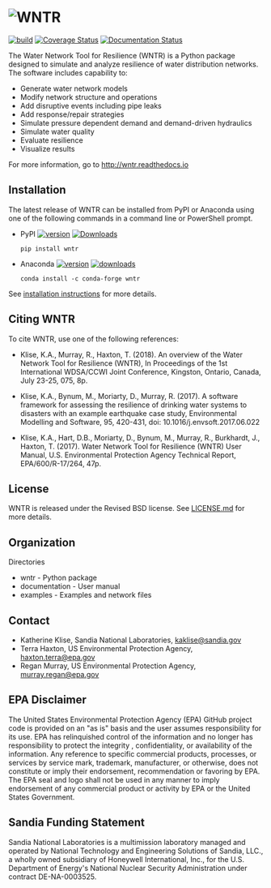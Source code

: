 ![WNTR](documentation/figures/logo.png)
=======================================

[![build](https://github.com/USEPA/WNTR/workflows/build/badge.svg)](https://github.com/USEPA/WNTR/actions/workflows/build_tests.yml)
[![Coverage Status](https://coveralls.io/repos/github/USEPA/WNTR/badge.svg?branch=main)](https://coveralls.io/github/USEPA/WNTR?branch=main)
[![Documentation Status](https://readthedocs.org/projects/wntr/badge/?version=latest)](https://wntr.readthedocs.io/en/latest/?badge=latest)

The Water Network Tool for Resilience (WNTR) is a Python package designed to simulate and 
analyze resilience of water distribution networks. The software includes capability to:

* Generate water network models
* Modify network structure and operations
* Add disruptive events including pipe leaks
* Add response/repair strategies
* Simulate pressure dependent demand and demand-driven hydraulics
* Simulate water quality 
* Evaluate resilience 
* Visualize results

For more information, go to http://wntr.readthedocs.io

Installation
--------------

The latest release of WNTR can be installed from PyPI or Anaconda using one of the following commands in a command line or PowerShell prompt.

* PyPI [![version](https://img.shields.io/pypi/v/wntr.svg?maxAge=3600)](https://pypi.org/project/wntr/) [![Downloads](https://pepy.tech/badge/wntr)](https://pepy.tech/project/wntr)

  ``pip install wntr``
  
* Anaconda [![version](https://anaconda.org/conda-forge/wntr/badges/version.svg)](https://anaconda.org/conda-forge/wntr) [![downloads](https://anaconda.org/conda-forge/wntr/badges/downloads.svg)](https://anaconda.org/conda-forge/wntr)

  ``conda install -c conda-forge wntr``
  
See [installation instructions](https://wntr.readthedocs.io/en/latest/installation.html) for more details.

Citing WNTR
-----------------

To cite WNTR, use one of the following references:

* Klise, K.A., Murray, R., Haxton, T. (2018). An overview of the Water Network Tool for Resilience (WNTR), In Proceedings of the 1st International WDSA/CCWI Joint Conference, Kingston, Ontario, Canada, July 23-25, 075, 8p.

* Klise, K.A., Bynum, M., Moriarty, D., Murray, R. (2017). A software framework for assessing the resilience of drinking water systems to disasters with an example earthquake case study, Environmental Modelling and Software, 95, 420-431, doi: 10.1016/j.envsoft.2017.06.022

* Klise, K.A., Hart, D.B., Moriarty, D., Bynum, M., Murray, R., Burkhardt, J., Haxton, T. (2017). Water Network Tool for Resilience (WNTR) User Manual, U.S. Environmental Protection Agency Technical Report, EPA/600/R-17/264, 47p.

License
------------

WNTR is released under the Revised BSD license. See 
[LICENSE.md](https://github.com/USEPA/WNTR/blob/main/LICENSE.md) for more details.

Organization
------------

Directories
  * wntr - Python package
  * documentation - User manual
  * examples - Examples and network files
  
Contact
--------

   * Katherine Klise, Sandia National Laboratories, kaklise@sandia.gov
   * Terra Haxton, US Environmental Protection Agency, haxton.terra@epa.gov
   * Regan Murray, US Environmental Protection Agency, murray.regan@epa.gov

EPA Disclaimer
-----------------

The United States Environmental Protection Agency (EPA) GitHub project code is provided on an "as is" 
basis and the user assumes responsibility for its use. EPA has relinquished control of the information and 
no longer has responsibility to protect the integrity , confidentiality, or availability of the information. Any 
reference to specific commercial products, processes, or services by service mark, trademark, manufacturer, 
or otherwise, does not constitute or imply their endorsement, recommendation or favoring by EPA. The EPA 
seal and logo shall not be used in any manner to imply endorsement of any commercial product or activity 
by EPA or the United States Government.

Sandia Funding Statement
--------------------------------

Sandia National Laboratories is a multimission laboratory managed and operated by National Technology and 
Engineering Solutions of Sandia, LLC., a wholly owned subsidiary of Honeywell International, Inc., for the 
U.S. Department of Energy's National Nuclear Security Administration under contract DE-NA-0003525.
